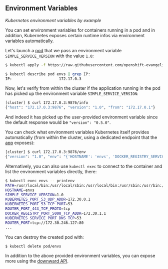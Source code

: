 ## Environment Variables

*Kubernetes environment variables by example*

You can set environment variables for containers running in a pod and in
addition, Kubernetes exposes certain runtime infos via environment variables
automatically.

Let's launch a [pod](https://github.com/openshift-evangelists/kbe/blob/master/specs/envs/pod.yaml)
that we pass an environment variable `SIMPLE_SERVICE_VERSION` with the value `1.0`:

```bash
$ kubectl apply -f https://raw.githubusercontent.com/openshift-evangelists/kbe/master/specs/envs/pod.yaml

$ kubectl describe pod envs | grep IP:
IP:                     172.17.0.3
```

Now, let's verify from within the cluster if the application running in the pod
has picked up the environment variable `SIMPLE_SERVICE_VERSION`:

```bash
[cluster] $ curl 172.17.0.3:9876/info
{"host": "172.17.0.3:9876", "version": "1.0", "from": "172.17.0.1"}
```

And indeed it has picked up the user-provided environment variable since the default response would be `"version": "0.5.0"`.

You can check what environment variables Kubernetes itself provides automatically
(from within the cluster, using a dedicated endpoint that the [app](https://github.com/openshift-labs/simpleservice)
exposes):

```bash
[cluster] $ curl 172.17.0.3:9876/env
{"version": "1.0", "env": "{'HOSTNAME': 'envs', 'DOCKER_REGISTRY_SERVICE_PORT': '5000', 'KUBERNETES_PORT_443_TCP_ADDR': '172.30.0.1', 'ROUTER_PORT_80_TCP_PROTO': 'tcp', 'KUBERNETES_PORT_53_UDP_PROTO': 'udp', 'ROUTER_SERVICE_HOST': '172.30.246.127', 'ROUTER_PORT_1936_TCP_PROTO': 'tcp', 'KUBERNETES_SERVICE_PORT_DNS': '53', 'DOCKER_REGISTRY_PORT_5000_TCP_PORT': '5000', 'PATH': '/usr/local/bin:/usr/local/sbin:/usr/local/bin:/usr/sbin:/usr/bin:/sbin:/bin', 'ROUTER_SERVICE_PORT_443_TCP': '443', 'KUBERNETES_PORT_53_TCP': 'tcp://172.30.0.1:53', 'KUBERNETES_SERVICE_PORT': '443', 'ROUTER_PORT_80_TCP_ADDR': '172.30.246.127', 'LANG': 'C.UTF-8', 'KUBERNETES_PORT_53_TCP_ADDR': '172.30.0.1', 'PYTHON_VERSION': '2.7.13', 'KUBERNETES_SERVICE_HOST': '172.30.0.1', 'PYTHON_PIP_VERSION': '9.0.1', 'DOCKER_REGISTRY_PORT_5000_TCP_PROTO': 'tcp', 'REFRESHED_AT': '2017-04-24T13:50', 'ROUTER_PORT_1936_TCP': 'tcp://172.30.246.127:1936', 'KUBERNETES_PORT_53_TCP_PROTO': 'tcp', 'KUBERNETES_PORT_53_TCP_PORT': '53', 'HOME': '/root', 'DOCKER_REGISTRY_SERVICE_HOST': '172.30.1.1', 'GPG_KEY': 'C01E1CAD5EA2C4F0B8E3571504C367C218ADD4FF', 'ROUTER_SERVICE_PORT_80_TCP': '80', 'ROUTER_PORT_443_TCP_ADDR': '172.30.246.127', 'ROUTER_PORT_1936_TCP_ADDR': '172.30.246.127', 'ROUTER_SERVICE_PORT': '80', 'ROUTER_PORT_443_TCP_PORT': '443', 'KUBERNETES_SERVICE_PORT_DNS_TCP': '53', 'KUBERNETES_PORT_53_UDP_ADDR': '172.30.0.1', 'KUBERNETES_PORT_53_UDP': 'udp://172.30.0.1:53', 'KUBERNETES_PORT': 'tcp://172.30.0.1:443', 'ROUTER_PORT_1936_TCP_PORT': '1936', 'ROUTER_PORT_80_TCP': 'tcp://172.30.246.127:80', 'KUBERNETES_SERVICE_PORT_HTTPS': '443', 'KUBERNETES_PORT_53_UDP_PORT': '53', 'ROUTER_PORT_80_TCP_PORT': '80', 'ROUTER_PORT': 'tcp://172.30.246.127:80', 'ROUTER_PORT_443_TCP': 'tcp://172.30.246.127:443', 'SIMPLE_SERVICE_VERSION': '1.0', 'ROUTER_PORT_443_TCP_PROTO': 'tcp', 'KUBERNETES_PORT_443_TCP': 'tcp://172.30.0.1:443', 'DOCKER_REGISTRY_PORT_5000_TCP': 'tcp://172.30.1.1:5000', 'DOCKER_REGISTRY_PORT': 'tcp://172.30.1.1:5000', 'KUBERNETES_PORT_443_TCP_PORT': '443', 'ROUTER_SERVICE_PORT_1936_TCP': '1936', 'DOCKER_REGISTRY_PORT_5000_TCP_ADDR': '172.30.1.1', 'DOCKER_REGISTRY_SERVICE_PORT_5000_TCP': '5000', 'KUBERNETES_PORT_443_TCP_PROTO': 'tcp'}"}
```

Alternatively, you can also use `kubectl exec` to connect to the container and list the
environment variables directly, there:

```bash
$ kubectl exec envs -- printenv
PATH=/usr/local/bin:/usr/local/sbin:/usr/local/bin:/usr/sbin:/usr/bin:/sbin:/bin
HOSTNAME=envs
SIMPLE_SERVICE_VERSION=1.0
KUBERNETES_PORT_53_UDP_ADDR=172.30.0.1
KUBERNETES_PORT_53_TCP_PORT=53
ROUTER_PORT_443_TCP_PROTO=tcp
DOCKER_REGISTRY_PORT_5000_TCP_ADDR=172.30.1.1
KUBERNETES_SERVICE_PORT_DNS_TCP=53
ROUTER_PORT=tcp://172.30.246.127:80
...
```

You can destroy the created pod with:

```bash
$ kubectl delete pod/envs
```

In addition to the above provided environment variables, you can expose more using
the [downward API](https://kubernetes.io/docs/user-guide/downward-api/).
